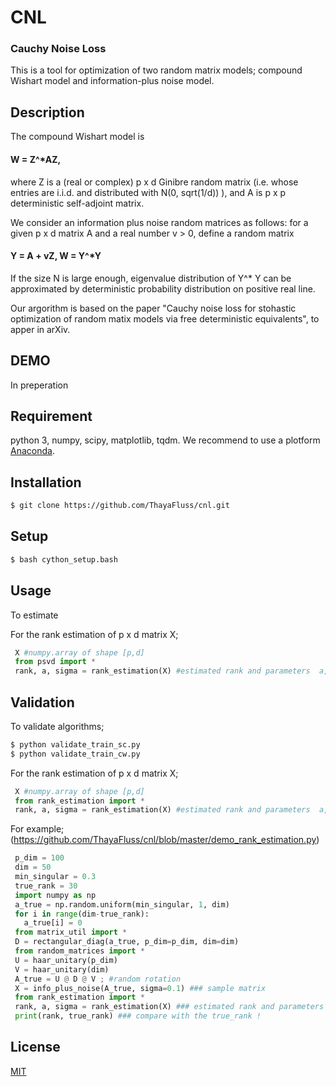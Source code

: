 # CNL

### Cauchy Noise Loss
This is a tool for optimization of two random matrix models; compound Wishart model and information-plus noise model.

## Description
The compound Wishart model is
####    W = Z^*AZ,
where Z is a (real or complex) p x d Ginibre random matrix (i.e. whose entries are i.i.d. and distributed with N(0, sqrt(1/d)) ), and A is p x p deterministic self-adjoint matrix.


We consider an information plus noise random matrices as follows:
for a given p x d matrix A and a real number v > 0, define a random matrix
####    Y = A + vZ, W = Y^*Y

If the size N is large enough, eigenvalue distribution of Y^* Y can be approximated by  deterministic probability distribution on positive real line.

Our argorithm is based on the paper "Cauchy noise loss for stohastic optimization of random matix models via free deterministic equivalents", to apper in arXiv.

## DEMO
In preperation

## Requirement
python  3, numpy, scipy, matplotlib, tqdm.  We recommend to use a plotform [Anaconda](https://www.continuum.io/downloads).

## Installation

```bash
$ git clone https://github.com/ThayaFluss/cnl.git
```
## Setup

```bash
$ bash cython_setup.bash
```

## Usage
To estimate 



For the rank estimation of p x d matrix X;
```python
 X #numpy.array of shape [p,d]
 from psvd import *
 rank, a, sigma = rank_estimation(X) #estimated rank and parameters  a, sigma.
```


## Validation

To validate algorithms;
```bash
$ python validate_train_sc.py
$ python validate_train_cw.py
```

For the rank estimation of p x d matrix X;
```python
 X #numpy.array of shape [p,d]
 from rank_estimation import *
 rank, a, sigma = rank_estimation(X) #estimated rank and parameters  a, sigma.
```
For example; (https://github.com/ThayaFluss/cnl/blob/master/demo_rank_estimation.py)
```python
 p_dim = 100
 dim = 50
 min_singular = 0.3
 true_rank = 30
 import numpy as np
 a_true = np.random.uniform(min_singular, 1, dim)
 for i in range(dim-true_rank):
   a_true[i] = 0  
 from matrix_util import *
 D = rectangular_diag(a_true, p_dim=p_dim, dim=dim)
 from random_matrices import *
 U = haar_unitary(p_dim)
 V = haar_unitary(dim)
 A_true = U @ D @ V ; #random rotation
 X = info_plus_noise(A_true, sigma=0.1) ### sample matrix
 from rank_estimation import *
 rank, a, sigma = rank_estimation(X) ### estimated rank and parameters
 print(rank, true_rank) ### compare with the true_rank !
 ```


## License

  [MIT](https://github.com/ThayaFluss/cnl/blob/master/LICENSE)
